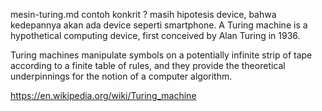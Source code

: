 mesin-turing.md
contoh  konkrit ?
masih hipotesis device, bahwa kedepannya akan ada device seperti smartphone.
A Turing machine is a hypothetical computing device, first conceived by Alan Turing in 1936. 

Turing machines manipulate symbols on a potentially infinite strip of tape according to a finite table of rules, and they provide the theoretical underpinnings for the notion of a computer algorithm.



https://en.wikipedia.org/wiki/Turing_machine